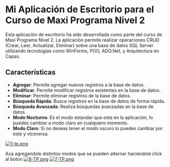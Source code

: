 # Mi Aplicación de Escritorio para el Curso de Maxi Programa Nivel 2

Esta aplicación de escritorio ha sido desarrollada como parte del curso de Maxi Programa Nivel 2. La aplicación permite realizar operaciones CRUD (Crear, Leer, Actualizar, Eliminar) sobre una base de datos SQL Server utilizando tecnologías como WinForms, POO, ADO.Net, y Arquitectura en Capas.

## Características

- **Agregar**: Permite agregar nuevos registros a la base de datos.
- **Modificar**: Permite modificar registros existentes en la base de datos.
- **Eliminar**: Permite eliminar registros de la base de datos.
- **Búsqueda Rápida**: Busca registros en la base de datos de forma rápida.
- **Búsqueda Avanzada**: Realiza búsquedas avanzadas en la base de datos.
- **Modo Nocturno**: Es el modo estandar que esta en la aplicación, lo puedes cambiar a modo claro en cualquiero momento.
- **Modo Claro**: Si no deseas tener el modo oscuro lo puedes cambiar por este y viceversa.

[![1-tp.png](https://i.postimg.cc/zXnvF0st/1-tp.png)](https://postimg.cc/MvpzWbKV)


Aca agregandole distintos modos que se pueden alternar haciendole click al boton
[![6-TP.png](https://i.postimg.cc/7YMP2bzj/6-TP.png)](https://postimg.cc/hfvqFDp0)
[![7-TP.png](https://i.postimg.cc/T3ddqGq1/7-TP.png)](https://postimg.cc/hfYRckYR)
